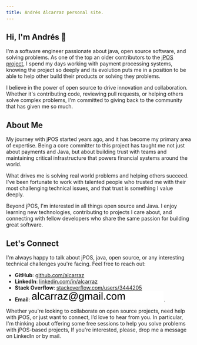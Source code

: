 ```yaml
---
title: Andrés Alcarraz personal site.
---
```


## Hi, I'm Andrés 👋

I'm a software engineer passionate about java, open source software, and solving problems.
As one of the top an older contributors to the [jPOS project](https://jpos.org),
I spend my days working with payment processing systems,
knowing the project so deeply and its evolution puts me in a position
to be able to help other build their products or solving they problems.

I believe in the power of open source to drive innovation and collaboration. Whether it's contributing code, reviewing
pull requests, or helping others solve complex problems, I'm committed to giving back to the community that has given me
so much.

## About Me

My journey with jPOS started years ago, and it has become my primary area of expertise.
Being a core committer to this
project has taught me not just about payments and Java, but about building trust with teams and maintaining critical
infrastructure that powers financial systems around the world.

What drives me is solving real world problems and helping others succeed. 
I've been fortunate to work with talented people who
trusted me with their most challenging technical issues, and that trust is something I value deeply.

Beyond jPOS, I'm interested in all things open source and Java. 
I enjoy learning new technologies, contributing to
projects I care about, and connecting with fellow developers who share the same passion for building great software.

## Let's Connect

I'm always happy to talk about jPOS, java, open source, or any interesting technical challenges you're facing. 
Feel free to reach out:

- **GitHub**: [github.com/alcarraz](https://github.com/alcarraz)
- **LinkedIn**: [linkedin.com/in/alcarraz](https://linkedin.com/in/alcarraz)
- **Stack Overflow**: [stackoverflow.com/users/3444205](https://stackoverflow.com/users/3444205)
- **Email**: <a href="mailto:alcarraz+blog@gmail.com"><img src="/img/email.svg" style="vertical-align: text-bottom; display: inline;"></a>.

Whether you're looking to collaborate on open source projects,
need help with jPOS, or just want to connect, I’d love to hear
from you.
In particular,
I'm thinking about offering some free sessions to help you solve problems with jPOS-based projects,
If you're interested, please, drop me a message on LinkedIn or by mail. 
